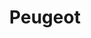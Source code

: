 ---
title: "Peugeot"
url: /ciudad-autonoma-de-buenos-aires/peugeot-avenida-triunvirato/
shop: Autohaus
---